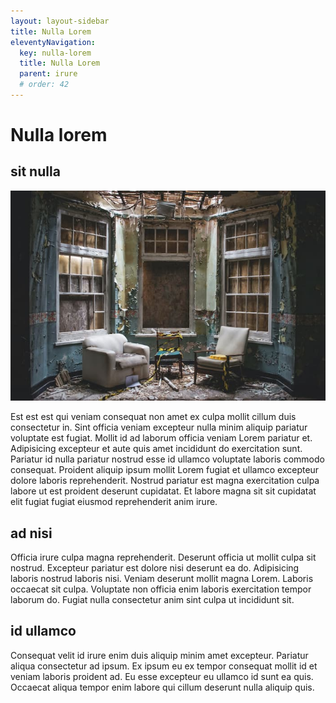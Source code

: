 ```yaml
---
layout: layout-sidebar
title: Nulla Lorem
eleventyNavigation:
  key: nulla-lorem
  title: Nulla Lorem
  parent: irure
  # order: 42
---
```


# Nulla lorem

## sit nulla

<img class="bordered" src="/static/images/bulksplash-blanccreative-L70wisn5Jfc.jpg" alt="bulksplash-blanccreative-L70wisn5Jfc.jpg" />

Est est est qui veniam consequat non amet ex culpa mollit cillum duis consectetur in. Sint officia veniam excepteur nulla minim aliquip pariatur voluptate est fugiat. Mollit id ad laborum officia veniam Lorem pariatur et. Adipisicing excepteur et aute quis amet incididunt do exercitation sunt. Pariatur id nulla pariatur nostrud esse id ullamco voluptate laboris commodo consequat. Proident aliquip ipsum mollit Lorem fugiat et ullamco excepteur dolore laboris reprehenderit. Nostrud pariatur est magna exercitation culpa labore ut est proident deserunt cupidatat. Et labore magna sit sit cupidatat elit fugiat fugiat eiusmod reprehenderit anim irure.

## ad nisi

Officia irure culpa magna reprehenderit. Deserunt officia ut mollit culpa sit nostrud. Excepteur pariatur est dolore nisi deserunt ea do. Adipisicing laboris nostrud laboris nisi. Veniam deserunt mollit magna Lorem. Laboris occaecat sit culpa. Voluptate non officia enim laboris exercitation tempor laborum do. Fugiat nulla consectetur anim sint culpa ut incididunt sit.

## id ullamco

Consequat velit id irure enim duis aliquip minim amet excepteur. Pariatur aliqua consectetur ad ipsum. Ex ipsum eu ex tempor consequat mollit id et veniam laboris proident ad. Eu esse excepteur eu ullamco id sunt ea quis. Occaecat aliqua tempor enim labore qui cillum deserunt nulla aliquip quis.
